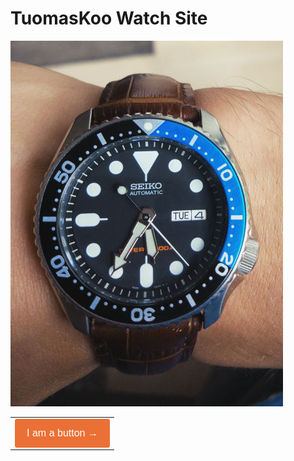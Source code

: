 #  TuomasKoo Watch Site

![image](https://github.com/TuomasKoo/TuomasKoo.github.io/blob/master/Files/Seiko%207s26-0020_1.jpg)

<table width="100%" border="0" cellspacing="0" cellpadding="0">
  <tr>
    <td>
      <div>
        <!--[if mso]>
          <v:roundrect xmlns:v="urn:schemas-microsoft-com:vml" xmlns:w="urn:schemas-microsoft-com:office:word" href="http://litmus.com" style="height:36px;v-text-anchor:middle;width:150px;" arcsize="5%" strokecolor="#EB7035" fillcolor="#EB7035">
            <w:anchorlock/>
            <center style="color:#ffffff;font-family:Helvetica, Arial,sans-serif;font-size:16px;">I am a button &rarr;</center>
          </v:roundrect>
        <![endif]-->
        <a href="http://buttons.cm" style="background-color:#EB7035;border:1px solid #EB7035;border-radius:3px;color:#ffffff;display:inline-block;font-family:sans-serif;font-size:16px;line-height:44px;text-align:center;text-decoration:none;width:150px;-webkit-text-size-adjust:none;mso-hide:all;">I am a button &rarr;</a>
      </div>
    </td>
  </tr>
</table>
